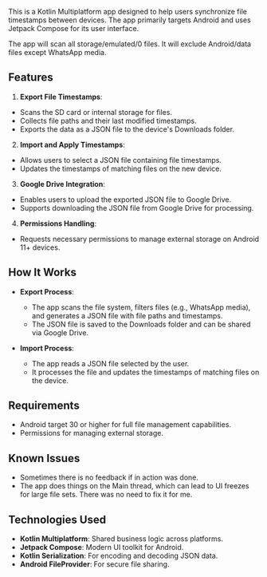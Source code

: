 This is a Kotlin Multiplatform app designed to help users synchronize file timestamps between devices. The app primarily targets Android and uses Jetpack Compose for its user interface. 

The app will scan all storage/emulated/0 files. It will exclude Android/data files except WhatsApp media.

## Features

1. **Export File Timestamps**:
- Scans the SD card or internal storage for files.
- Collects file paths and their last modified timestamps.
- Exports the data as a JSON file to the device's Downloads folder.

2. **Import and Apply Timestamps**:
- Allows users to select a JSON file containing file timestamps.
- Updates the timestamps of matching files on the new device.

3. **Google Drive Integration**:
- Enables users to upload the exported JSON file to Google Drive.
- Supports downloading the JSON file from Google Drive for processing.

4. **Permissions Handling**:
- Requests necessary permissions to manage external storage on Android 11+ devices.

## How It Works

- **Export Process**:
  - The app scans the file system, filters files (e.g., WhatsApp media), and generates a JSON file with file paths and timestamps.
  - The JSON file is saved to the Downloads folder and can be shared via Google Drive.

- **Import Process**:
  - The app reads a JSON file selected by the user.
  - It processes the file and updates the timestamps of matching files on the device.

## Requirements

- Android target 30 or higher for full file management capabilities.
- Permissions for managing external storage.

## Known Issues

- Sometimes there is no feedback if in action was done.
- The app does things on the Main thread, which can lead to UI freezes for large file sets. There was no need to fix it for me.

## Technologies Used

- **Kotlin Multiplatform**: Shared business logic across platforms.
- **Jetpack Compose**: Modern UI toolkit for Android.
- **Kotlin Serialization**: For encoding and decoding JSON data.
- **Android FileProvider**: For secure file sharing.